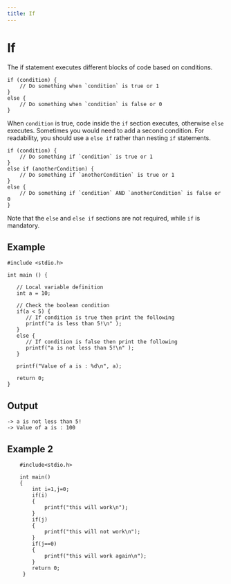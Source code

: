 ```yaml
---
title: If
---
```


# If

The if statement executes different blocks of code based on conditions.

```
if (condition) {
	// Do something when `condition` is true or 1
}
else {
	// Do something when `condition` is false or 0
}
```

When `condition` is true, code inside the `if` section executes, otherwise `else` executes. Sometimes you would need to add a second condition. For readability, you should use a `else if` rather than nesting `if` statements.

```
if (condition) {
	// Do something if `condition` is true or 1
}
else if (anotherCondition) {
	// Do something if `anotherCondition` is true or 1
}
else {
	// Do something if `condition` AND `anotherCondition` is false or 0
}
```

Note that the `else` and `else if` sections are not required, while `if` is mandatory.


## Example
```
#include <stdio.h>

int main () {

   // Local variable definition
   int a = 10;

   // Check the boolean condition
   if(a < 5) {
      // If condition is true then print the following
      printf("a is less than 5!\n" );
   }
   else {
      // If condition is false then print the following
      printf("a is not less than 5!\n" );
   }

   printf("Value of a is : %d\n", a);

   return 0;
}
```

## Output
```
-> a is not less than 5!
-> Value of a is : 100
```
## Example 2
        #include<stdio.h>

        int main()
        {
            int i=1,j=0;
            if(i)
            {
                printf("this will work\n");
            }
            if(j)
            {
                printf("this will not work\n");
            }
            if(j==0)
            {
                printf("this will work again\n");
            }
            return 0;
         }  
            
        
